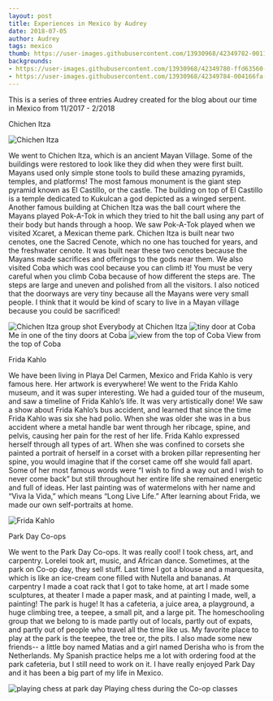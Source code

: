 ```yaml
---
layout: post
title: Experiences in Mexico by Audrey
date: 2018-07-05
author: Audrey
tags: mexico
thumb: https://user-images.githubusercontent.com/13930968/42349782-001154ba-806b-11e8-96a3-bf912311fe69.jpeg
backgrounds:
- https://user-images.githubusercontent.com/13930968/42349780-ffd63560-806a-11e8-86db-3829666a55aa.jpeg
- https://user-images.githubusercontent.com/13930968/42349784-004166fa-806b-11e8-904c-7e379acc36f9.jpeg
---
```


This is a series of three entries Audrey created for the blog about our time in Mexico from 11/2017 - 2/2018

Chichen Itza

![Chichen Itza](https://user-images.githubusercontent.com/13930968/42349781-fff70b46-806a-11e8-94fd-77830668e9f1.jpeg)
 
We went to Chichen Itza, which is an ancient Mayan Village. Some of the buildings were restored to look like they did when they were first built. Mayans used only simple stone tools to build these amazing pyramids, temples, and platforms! The most famous monument is the giant step pyramid known as El Castillo, or the castle. The building on top of El Castillo is a temple dedicated to Kukulcan a god depicted as a winged serpent. Another famous building at Chichen Itza was the ball court where the Mayans played Pok-A-Tok in which they tried to hit the ball using any part of their body but hands through a hoop. We saw Pok-A-Tok played when we visited Xcaret, a Mexican theme park. Chichen Itza is built near two cenotes, one the Sacred Cenote, which no one has touched for years, and the freshwater cenote. It was built near these two cenotes because the Mayans made sacrifices and offerings to the gods near them. We also visited Coba which was cool because you can climb it! You must be very careful when you climb Coba because of how different the steps are. The steps are large and uneven and polished from all the visitors. I also noticed that the doorways are very tiny because all the Mayans were very small people. I think that it would be kind of scary to live in a Mayan village because you could be sacrificed!

![Chichen Itza group shot](https://user-images.githubusercontent.com/13930968/42349780-ffd63560-806a-11e8-86db-3829666a55aa.jpeg)
Everybody at Chichen Itza
![tiny door at Coba](https://user-images.githubusercontent.com/13930968/42349782-001154ba-806b-11e8-96a3-bf912311fe69.jpeg)
Me in one of the tiny doors at Coba
![view from the top of Coba](https://user-images.githubusercontent.com/13930968/42349783-00297d42-806b-11e8-85f5-da04c37ead20.jpeg)
View from the top of Coba

Frida Kahlo
 
We have been living in Playa Del Carmen, Mexico and Frida Kahlo is very famous here. Her artwork is everywhere! We went to the Frida Kahlo museum, and it was super interesting. We had a guided tour of the museum, and saw a timeline of Frida Kahlo’s life. It was very artistically done! We saw a show about Frida Kahlo’s bus accident, and learned that since the time Frida Kahlo was six she had polio. When she was older she was in a bus accident where a metal handle bar went through her ribcage, spine, and pelvis, causing her pain for the rest of her life. Frida Kahlo expressed herself through all types of art. When she was confined to corsets she painted a portrait of herself in a corset with a broken pillar representing her spine, you would imagine that if the corset came off she would fall apart. Some of her most famous words were “I wish to find a way out and I wish to never come back” but still throughout her entire life she remained energetic and full of ideas. Her last painting was of watermelons with her name and “Viva la Vida,” which means “Long Live Life.” After learning about Frida, we made our own self-portraits at home. 

![Frida Kahlo](https://user-images.githubusercontent.com/13930968/42349784-004166fa-806b-11e8-904c-7e379acc36f9.jpeg)

Park Day Co-ops
 
We went to the Park Day Co-ops. It was really  cool! I took chess, art, and carpentry. Lorelei took art, music, and African dance. Sometimes, at the park on Co-op day, they sell stuff. Last time I got a blouse and a marquesita, which is like an ice-cream cone filled with Nutella and bananas. At carpentry I made a coat rack that I got to take home, at art I made some sculptures, at theater I made a paper mask, and at painting I made, well, a painting! The park is huge! It has a cafeteria, a juice area, a playground, a huge climbing tree, a teepee, a small pit, and a large pit. The homeschooling group that we belong to is made partly out of locals, partly out of expats, and partly out of people who travel all the time like us. My favorite place to play at the park is the teepee, the tree or, the pits. I also made some new friends-- a little boy named Matias and a girl named Derisha who is from the Netherlands. My Spanish practice helps me a lot with ordering food at the park cafeteria, but I still need to work on it. I have really enjoyed Park Day and it has been a big part of my life in Mexico.

![playing chess at park day](https://user-images.githubusercontent.com/13930968/42350209-b5b803d0-806c-11e8-9a4d-26c7982afd40.jpeg)
Playing chess during the Co-op classes



